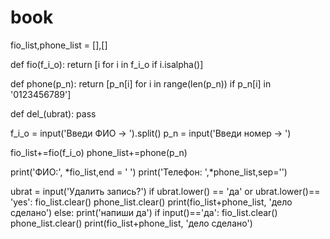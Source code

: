 # book
fio_list,phone_list = [],[]

def fio(f_i_o):
    return [i for i in f_i_o if i.isalpha()]
     
def phone(p_n):
    return [p_n[i] for i in range(len(p_n)) if p_n[i] in '0123456789']

def del_(ubrat):
    pass
    


f_i_o = input('Введи ФИО -> ').split()
p_n = input('Введи номер -> ')
 
fio_list+=fio(f_i_o)
phone_list+=phone(p_n)

print('ФИО:', *fio_list,end = ' ')
print('Телефон: ',*phone_list,sep='')

ubrat = input('Удалить запись?')
if ubrat.lower() == 'да' or ubrat.lower()== 'yes':
    fio_list.clear()
    phone_list.clear()
    print(fio_list+phone_list, 'дело сделано')
else: print('напиши да')
if input()=='да':
    fio_list.clear()
    phone_list.clear()
    print(fio_list+phone_list, 'дело сделано')

